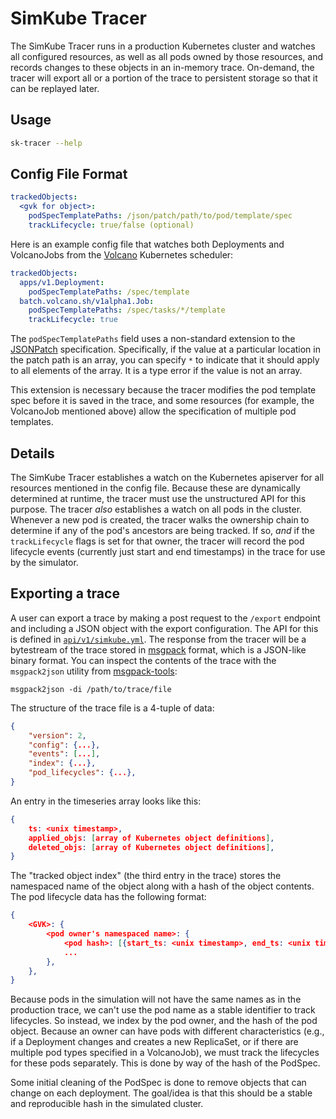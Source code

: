 <!--
template: docs.html
-->

# SimKube Tracer

The SimKube Tracer runs in a production Kubernetes cluster and watches all configured resources, as well as all pods
owned by those resources, and records changes to these objects in an in-memory trace.  On-demand, the tracer will export
all or a portion of the trace to persistent storage so that it can be replayed later.

## Usage

```bash exec="on" result="plain"
sk-tracer --help
```

## Config File Format

```yaml
trackedObjects:
  <gvk for object>:
    podSpecTemplatePaths: /json/patch/path/to/pod/template/spec
    trackLifecycle: true/false (optional)
```

Here is an example config file that watches both Deployments and VolcanoJobs from the [Volcano](https://volcano.sh/en/)
Kubernetes scheduler:

```yaml
trackedObjects:
  apps/v1.Deployment:
    podSpecTemplatePaths: /spec/template
  batch.volcano.sh/v1alpha1.Job:
    podSpecTemplatePaths: /spec/tasks/*/template
    trackLifecycle: true
```

The `podSpecTemplatePaths` field uses a non-standard extension to the [JSONPatch](https://jsonpatch.com) specification.
Specifically, if the value at a particular location in the patch path is an array, you can specify `*` to indicate that
it should apply to all elements of the array.  It is a type error if the value is not an array.

This extension is necessary because the tracer modifies the pod template spec before it is saved in the trace, and some
resources (for example, the VolcanoJob mentioned above) allow the specification of multiple pod templates.

## Details

The SimKube Tracer establishes a watch on the Kubernetes apiserver for all resources mentioned in the config file.
Because these are dynamically determined at runtime, the tracer must use the unstructured API for this purpose.  The
tracer _also_ establishes a watch on all pods in the cluster.  Whenever a new pod is created, the tracer walks the
ownership chain to determine if any of the pod's ancestors are being tracked.  If so, _and_ if the `trackLifecycle`
flags is set for that owner, the tracer will record the pod lifecycle events (currently just start and end timestamps)
in the trace for use by the simulator.

## Exporting a trace

A user can export a trace by making a post request to the `/export` endpoint and including a JSON object with the export
configuration.  The API for this is defined in
[`api/v1/simkube.yml`](https://github.com/acrlabs/blob/master/api/v1/simkube.yml).  The response from the tracer will be
a bytestream of the trace stored in [msgpack](https://msgpack.org) format, which is a JSON-like binary
format.  You can inspect the contents of the trace with the `msgpack2json` utility from
[msgpack-tools](https://github.com/ludocode/msgpack-tools):

```
msgpack2json -di /path/to/trace/file
```

The structure of the trace file is a 4-tuple of data:

```json
{
    "version": 2,
    "config": {...},
    "events": [...],
    "index": {...},
    "pod_lifecycles": {...},
}
```

An entry in the timeseries array looks like this:

```json
{
    ts: <unix timestamp>,
    applied_objs: [array of Kubernetes object definitions],
    deleted_objs: [array of Kubernetes object definitions],
}
```

The "tracked object index" (the third entry in the trace) stores the namespaced name of the object along with a hash of
the object contents.  The pod lifecycle data has the following format:

```json
{
    <GVK>: {
        <pod owner's namespaced name>: {
            <pod hash>: [{start_ts: <unix timestamp>, end_ts: <unix timestamp>}, ...]
            ...
        },
    },
}
```

Because pods in the simulation will not have the same names as in the production trace, we can't use the pod name as a
stable identifier to track lifecycles.  So instead, we index by the pod owner, and the hash of the pod object.  Because
an owner can have pods with different characteristics (e.g., if a Deployment changes and creates a new ReplicaSet, or if
there are multiple pod types specified in a VolcanoJob), we must track the lifecycles for these pods separately.  This
is done by way of the hash of the PodSpec.

Some initial cleaning of the PodSpec is done to remove objects that can change on each deployment.  The goal/idea is
that this should be a stable and reproducible hash in the simulated cluster.
